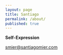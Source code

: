 ```yaml
---
layout: page
title: Santiago
permalink: /about/
published: true
---
```


**Self-Expression**


[smier@santiagomier.com](mailto:email@domain.com)
